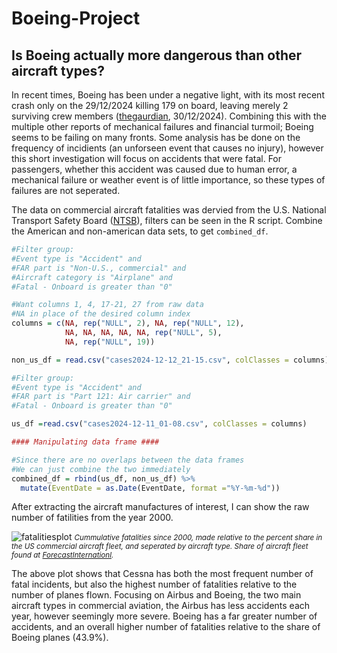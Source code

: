 # Boeing-Project
## Is Boeing actually more dangerous than other aircraft types? 

In recent times, Boeing has been under a negative light, with its most recent crash only on the 29/12/2024 killing 179 on board, leaving merely 2 surviving crew members ([thegaurdian](https://www.theguardian.com/world/2024/dec/29/south-korea-jeju-air-plane-crash-mourning), 30/12/2024). Combining this with the multiple other reports of mechanical failures and financial turmoil; Boeing seems to be failing on many fronts. Some analysis has be done on the frequency of incidients (an unforseen event that causes no injury), however this short investigation will focus on accidents that were fatal. For passengers, whether this accident was caused due to human error, a mechanical failure or weather event is of little importance, so these types of failures are not seperated.

The data on commercial aircraft fatalities was dervied from the U.S. National Transport Safety Board ([NTSB](https://data.ntsb.gov/carol-main-public/query-builder)), filters can be seen in the R script. Combine the American and non-american data sets, to get `combined_df`.

```R
#Filter group: 
#Event type is "Accident" and 
#FAR part is "Non-U.S., commercial" and 
#Aircraft category is "Airplane" and
#Fatal - Onboard is greater than "0"

#Want columns 1, 4, 17-21, 27 from raw data
#NA in place of the desired column index
columns = c(NA, rep("NULL", 2), NA, rep("NULL", 12), 
            NA, NA, NA, NA, NA, rep("NULL", 5), 
            NA, rep("NULL", 19))

non_us_df = read.csv("cases2024-12-12_21-15.csv", colClasses = columns)

#Filter group: 
#Event type is "Accident" and 
#FAR part is "Part 121: Air carrier" and 
#Fatal - Onboard is greater than "0"

us_df =read.csv("cases2024-12-11_01-08.csv", colClasses = columns)

#### Manipulating data frame ####

#Since there are no overlaps between the data frames
#We can just combine the two immediately
combined_df = rbind(us_df, non_us_df) %>% 
  mutate(EventDate = as.Date(EventDate, format ="%Y-%m-%d"))
```
After extracting the aircraft manufactures of interest, I can show the raw number of fatilities from the year 2000.

![fatalitiesplot](https://github.com/user-attachments/assets/29ab9868-2a33-4c8e-b22c-32daef212928)
*<small> Cummulative fatalities since 2000, made relative to the percent share in the US commercial aircraft fleet, and seperated by aircraft type. Share of aircraft fleet found at [ForecastInternationl](https://dsm.forecastinternational.com/2019/10/01/an-overview-of-the-u-s-commercial-aircraft-fleet-2/#:~:text=Of%20the%207%2C356%20aircraft%20in,manufactured%20by%2013%20different%20companies).</small>*

The above plot shows that Cessna has both the most frequent number of fatal incidents, but also the highest number of fatalities relative to the number of planes flown. Focusing on Airbus and Boeing, the two main aircraft types in commercial aviation, the Airbus has less accidents each year, however seemingly more severe. Boeing has a far greater number of accidents, and an overall higher number of fatalities relative to the share of Boeing planes (43.9%).
